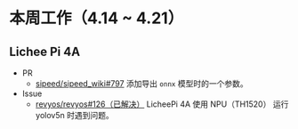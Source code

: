 # 本周工作（4.14 ~ 4.21）

## Lichee Pi 4A
- PR
    - [sipeed/sipeed_wiki#797](https://github.com/sipeed/sipeed_wiki/pull/797) 添加导出 `onnx` 模型时的一个参数。
- Issue
    - [revyos/revyos#126（已解决）](https://github.com/revyos/revyos/issues/126) LicheePi 4A 使用 NPU（TH1520） 运行 yolov5n 时遇到问题。